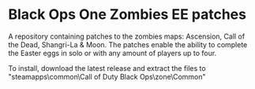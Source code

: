 # Black Ops One Zombies EE patches
A repository containing patches to the zombies maps: Ascension, Call of the Dead, Shangri-La &amp; Moon. The patches enable the ability to complete the Easter eggs in solo or with any amount of players up to four.

To install, download the latest release and extract the files to "steamapps\common\Call of Duty Black Ops\zone\Common"
